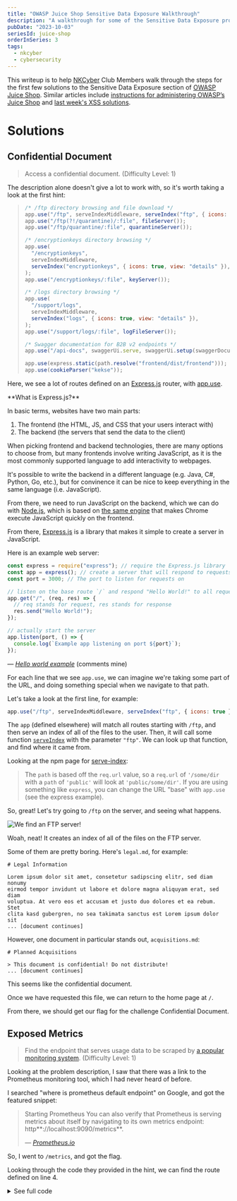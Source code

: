 ```yaml
---
title: "OWASP Juice Shop Sensitive Data Exposure Walkthrough"
description: "A walkthrough for some of the Sensitive Data Exposure problems in OWASP's Juice Shop"
pubDate: "2023-10-03"
seriesId: juice-shop
orderInSeries: 3
tags:
  - nkcyber
  - cybersecurity
---
```


This writeup is to help [NKCyber](https://www.nku.edu/academics/informatics/beyond/student-organizations/nkcyber.html) Club Members walk through the steps for the first few solutions to the Sensitive Data Exposure section of [OWASP Juice Shop](https://owasp.org/www-project-juice-shop/). Similar articles include [instructions for administering OWASP’s Juice Shop](/blog/juice-shop.html) and [last week's XSS solutions](/blog/juice-shop-answers.html).

# Solutions

## Confidential Document

> Access a confidential document. (Difficulty Level: 1)

The description alone doesn't give a lot to work with, so it's worth taking a look at the first hint:

> ```javascript
> /* /ftp directory browsing and file download */
> app.use("/ftp", serveIndexMiddleware, serveIndex("ftp", { icons: true }));
> app.use("/ftp(?!/quarantine)/:file", fileServer());
> app.use("/ftp/quarantine/:file", quarantineServer());
>
> /* /encryptionkeys directory browsing */
> app.use(
>   "/encryptionkeys",
>   serveIndexMiddleware,
>   serveIndex("encryptionkeys", { icons: true, view: "details" }),
> );
> app.use("/encryptionkeys/:file", keyServer());
>
> /* /logs directory browsing */
> app.use(
>   "/support/logs",
>   serveIndexMiddleware,
>   serveIndex("logs", { icons: true, view: "details" }),
> );
> app.use("/support/logs/:file", logFileServer());
>
> /* Swagger documentation for B2B v2 endpoints */
> app.use("/api-docs", swaggerUi.serve, swaggerUi.setup(swaggerDocument));
>
> app.use(express.static(path.resolve("frontend/dist/frontend")));
> app.use(cookieParser("kekse"));
> ```

Here, we see a lot of routes defined on an [Express.js](https://expressjs.com/) router, with [app.use](https://expressjs.com/en/4x/api.html#app.use).

<aside>
**What is Express.js?**

In basic terms, websites have two main parts:

1. The frontend (the HTML, JS, and CSS that your users interact with)
2. The backend (the servers that send the data to the client)

When picking frontend and backend technologies, there are many options to choose from, but many frontends involve writing JavaScript, as it is the most commonly supported language to add interactivity to webpages.

It's possible to write the backend in a different language (e.g. Java, C#, Python, Go, etc.), but for convinence it can be nice to keep everything in the same language (i.e. JavaScript).

From there, we need to run JavaScript on the backend, which we can do with [Node.js](https://nodejs.org/en), which is based on [the same engine](https://v8.dev/) that makes Chrome execute JavaScript quickly on the frontend.

From there, [Express.js](https://expressjs.com/) is a library that makes it simple to create a server in JavaScript.

Here is an example web server:

```javascript
const express = require("express"); // require the Express.js library
const app = express(); // create a server that will respond to requests
const port = 3000; // The port to listen for requests on

// listen on the base route `/` and respond "Hello World!" to all requests
app.get("/", (req, res) => {
  // req stands for request, res stands for response
  res.send("Hello World!");
});

// actually start the server
app.listen(port, () => {
  console.log(`Example app listening on port ${port}`);
});
```

&mdash; <cite><a href="https://expressjs.com/en/starter/hello-world.html">Hello world example</a></cite> (comments mine)

</aside>

For each line that we see `app.use`, we can imagine we're taking some part of the URL, and doing something special when we navigate to that path.

Let's take a look at the first line, for example:

```javascript
app.use("/ftp", serveIndexMiddleware, serveIndex("ftp", { icons: true }));
```

The `app` (defined elsewhere) will match all routes starting with `/ftp`, and then serve an index of all of the files to the user. Then, it will call some function [`serveIndex`](https://www.npmjs.com/package/serve-index) with the parameter `"ftp"`. We can look up that function, and find where it came from.

Looking at the npm page for [serve-index](https://www.npmjs.com/package/serve-index):

> The `path` is based off the `req.url` value, so a `req.url` of `'/some/dir` with a `path` of `'public'` will look at `'public/some/dir'`. If you are using something like `express`, you can change the URL "base" with `app.use` (see the express example).

So, great! Let's try going to `/ftp` on the server, and seeing what happens.

![We find an FTP server!](/assets/juice-shop/sensitive-data/image-20231003213243469.png)

Woah, neat! It creates an index of all of the files on the FTP server.

Some of them are pretty boring. Here's `legal.md`, for example:

```
# Legal Information

Lorem ipsum dolor sit amet, consetetur sadipscing elitr, sed diam nonumy
eirmod tempor invidunt ut labore et dolore magna aliquyam erat, sed diam
voluptua. At vero eos et accusam et justo duo dolores et ea rebum. Stet
clita kasd gubergren, no sea takimata sanctus est Lorem ipsum dolor sit
... [document continues]
```

However, one document in particular stands out, `acquisitions.md`:

```
# Planned Acquisitions

> This document is confidential! Do not distribute!
... [document continues]
```

This seems like the confidential document.

Once we have requested this file, we can return to the home page at `/`.

From there, we should get our flag for the challenge Confidential Document.

## Exposed Metrics

> Find the endpoint that serves usage data to be scraped by [a popular monitoring system](https://github.com/prometheus/prometheus). (Difficulty Level: 1)

Looking at the problem description, I saw that there was a link to the Prometheus monitoring tool, which I had never heard of before.

I searched "where is prometheus default endpoint" on Google, and got the featured snippet:

> Starting Prometheus
> You can also verify that Prometheus is serving metrics about itself by navigating to its own metrics endpoint: http**://localhost:9090/metrics**.
>
> &mdash; <cite><a href="https://prometheus.io/docs/introduction/first_steps/#:~:text=Starting%20Prometheus,-To%20start%20Prometheus&text=You%20can%20also%20verify%20that,%3A%2F%2Flocalhost%3A9090%2Fmetrics.">Prometheus.io</a></cite>

So, I went to `/metrics`, and got the flag.

Looking through the code they provided in the hint, we can find the route defined on line 4.

<details>
<summary>See full code</summary>
```typescript
/* Serve metrics */
let metricsUpdateLoop: any;
const Metrics = metrics.observeMetrics();
app.get("/metrics", metrics.serveMetrics());
errorhandler.title = `${config.get(
  "application.name"
)} (Express ${utils.version("express")})`;

const registerWebsocketEvents = require("./lib/startup/registerWebsocketEvents");
const customizeApplication = require("./lib/startup/customizeApplication");

export async function start(readyCallback: any) {
const datacreatorEnd = startupGauge.startTimer({ task: "datacreator" });
await sequelize.sync({ force: true });
await datacreator();
datacreatorEnd();
const port = process.env.PORT ?? config.get("server.port");
process.env.BASE_PATH =
process.env.BASE_PATH ?? config.get("server.basePath");

metricsUpdateLoop = Metrics.updateLoop();

server.listen(port, () => {
logger.info(
colors.cyan(`Server listening on port ${colors.bold(`${port}`)}`)
    );
    startupGauge.set({ task: "ready" }, (Date.now() - startTime) / 1000);
    if (process.env.BASE_PATH !== "") {
      logger.info(
        colors.cyan(
          `Server using proxy base path ${colors.bold(
            `${process.env.BASE_PATH}`
          )} for redirects`
)
);
}
registerWebsocketEvents(server);
if (readyCallback) {
readyCallback();
}
});
}

export function close(exitCode: number | undefined) {
if (server) {
clearInterval(metricsUpdateLoop);
server.close();
}
if (exitCode !== undefined) {
process.exit(exitCode);
}
}

````

</details>

```typescript
app.get("/metrics", metrics.serveMetrics());
````

Once we see that the server routes to that path, we know we can visit it.

From there, we can navigate back to the homepage to get the flag.

## Meta Geo Stalking

> Determine the answer to John's security question by looking at an upload of him to the Photo Wall and use it to reset his password via the Forgot Password mechanism. (Difficulty Level: 2)

To start this challenge, I went to the Photo Wall:

![Some images don't show up, but I assume that's okay.](/assets/juice-shop/sensitive-data/image-20231003232101797.png)

Looking through the gallery of happy juice connoisseurs, we stumble upon a post by j0hNny, who very well might be the John from the problem description:

![He's holding a smoothie, in the woods.](/assets/juice-shop/sensitive-data/image-20231003232249312.png)

Okay, so let's go to the Forgot Password page, and see what information we need to find from this image.

First, we can enter John's email: `john@juice-sh.op`.

![The Forgot Password form](/assets/juice-shop/sensitive-data/image-20231003232445267.png)

It looks like John has selected "What's your favorite place to go hiking?" as his security question, and then conveniently posted a picture of him going hiking.

Now we just need to figure out where this photo was taken.

Unfortunately, [Rainbolt](https://www.youtube.com/@georainbolt) seems to be too busy to figure this one out, and I'm not very good at GeoGuessr. We're going to have to inspect the image he's posted more carefully.

Luckily, there's more to an image than just the visuals. Many common file types (including `.jpg`, `.png`, `.webp`, and more) include something called [Exif data](https://en.wikipedia.org/wiki/Exif) which stores additional information about the image, including camera settings, image metrics, date and time information, and potentially the geolocation where the image was taken.

Using your provided Kali VM, you may note that [`exiv2`](https://www.kali.org/tools/exiv2/) is installed, which is a special tool for managing image metadata.

You can use it to analyze more information about the image John posted:

```bash
$ # First, ensure that exiv2 is installed
$ which exiv2
/usr/bin/exiv2
$ # Then, download John's image
$ wget http://localhost:3000/assets/public/images/uploads/favorite-hiking-place.png
[...output ommitted...]
$ # Finally, get all of the Exif data from the image
$ exiv2 -g GPS favorite-hiking-place.png
Exif.Image.GPSTag                            Long        1  50
Exif.GPSInfo.GPSVersionID                    Byte        4  2.2.0.0
Exif.GPSInfo.GPSLatitudeRef                  Ascii       2  North
Exif.GPSInfo.GPSLatitude                     Rational    3  36deg 58' 0"
Exif.GPSInfo.GPSLongitudeRef                 Ascii       1  West
Exif.GPSInfo.GPSLongitude                    Rational    3  84deg 21' 0"
Exif.GPSInfo.GPSMapDatum                     Ascii       6  WGS-84
```

You can also use `identify` from [ImageMagick](https://imagemagick.org/):

```bash
$ # ensure identify is installed
$ which identify
/usr/bin/identify
$ identify -verbose favorite-hiking-place.png | grep GPS
    exif:GPSInfo: 50
    exif:GPSLatitude: 36/1, 57523/1000, 0/1
    exif:GPSLatitudeRef: N
    exif:GPSLongitude: 84/1, 20893/1000, 0/1
    exif:GPSLongitudeRef: W
    exif:GPSMapDatum: WGS-84
    exif:GPSVersionID: ....
```

Either way works, and it gives us the coordinates `36°58'0"N 84°21'0"W` ([view on Google Maps](https://maps.app.goo.gl/rCqd4qk7W7sRomsMA)).

This is part of Daniel Boone National Forest. (Super beautiful place btw. I can totally recommend it.)

I got lucky that John had the same taste in capitalization as Google Maps, but I imagine there are quite a number of possible locations that one might want to enter.

Either way, this is a good reminder of how security questions rely on information that can be deduced or leaked, and are not very secure.

Also, it's important to automatically strip exif location data from user images before hosting them publicly. Almost all social media websites do this automatically.

## Poison Null Byte

> Bypass a security control with a <a href="https://www.martellosecurity.com/kb/mitre/cwe/626/#description">Poison Null Byte</a> to access a file not meant for your eyes. (Difficulty Level: 4)

From the linked definition:

> A null byte (NUL character) can have different meanings across representations or languages. For example, it is a string terminator in standard C libraries, but Perl and PHP strings do not treat it as a terminator. When two representations are crossed - such as when Perl or PHP invokes underlying C functionality - this can produce an interaction error with unexpected results. Similar issues have been reported for ASP. Other interpreters written in C might also be affected.
>
> The poison null byte is frequently useful in path traversal attacks by terminating hard-coded extensions that are added to a filename. It can play a role in regular expression processing in PHP.
>
> &mdash; <cite><a href="https://www.martellosecurity.com/kb/mitre/cwe/626/#description">Null Byte Interaction Error (Poison Null Byte) - Martello Security</a></cite>

Because basically, when we go to a URL, we are requesting a resource with a certain name. Whether we can see that resource depends on if it ends in `.md` or `.pdf`. So, the null byte is a tool we can use to create a separation between the resource we're requesting and what the string ends with, such that we can bypass checks for file extensions.

Here are two examples:

## Forgotten Sales Backup

> Access a salesman's forgotten backup file. (Difficulty Level: 4)

It's great to keep backups! It's not great for random people to be able to steal your backups.

This begins similarly to the Confidential Document challenge, shown [above](#confidential-document).

Let's look back at our ftp server:

![The exact same as before.](/assets/juice-shop/sensitive-data/image-20231003213243469.png)

In particular, we're looking for a sales backup.

Out of all the files here, it looks like two could be backups:

- `coupons_2013.md.bak`
- `package.json.bak`

Of those, the `package.json.bak` doesn't look like something related to a salesperson, so let's take a look at `coupons_2013.md.bak`.

![*403* Error: Only .md and .pdf files are allowed!](/assets/juice-shop/sensitive-data/image-20231004004552080.png)

Ah, it looks like we're not allowed to view `.bak` files. So, we somehow need to convince the server that we're accessing a `.md` or `.pdf` file, when we're actually requesting the `.md.bak` file.

Using the technique from the Poison Null Byte challenge, we can start by identifying the resource we want to download. In this case, that's `/ftp/coupons_2013.md.bak`.

Now, we append a file extension that is allowed, and join it with a null byte: `/ftp/coupons_2013.md.bak%00.pdf`

Next, we [URL encode](https://developer.mozilla.org/en-US/docs/Glossary/Percent-encoding) the percent sign: `/ftp/coupons_2013.md.bak%2500.pdf`.

Finally, we can download the file to get our flag:

```bash
$ wget http://localhost:3000/ftp/coupons_2013.md.bak%2500.pdf -O coupons_2013.md
```

Note that you will have to go back to the Juice Shop index to see your flag for this challenge.

You should see the flag for the Poison Null Byte challenge as well.

## Forgotten Developer Backup

Using the exact same technique, we can simply do:

```bash
$ wget http://localhost:3000/ftp/package.json.bak%2500.md -O package.json.bak
```

to complete this challenge.

# Conclusion

Congratulations! 🎉

I hope you learned something new today.

Come back next week for our foreign exchange meeting, where we'll be learning more about other injection techniques.

As always, feel free to [reach out to me](https://zack.fyi/contact) with feedback about this week's lesson. Thanks! 😊
